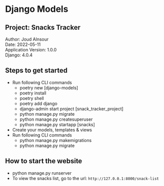 # Django Models
## Project: Snacks Tracker
Author: Joud Alnsour<br>
Date: 2022-05-11<br>
Application Version: 1.0.0<br>
Django: 4.0.4
## Steps to get started
- Run following CLI commands
     - poetry new [django-models]
     - poetry install
     - poetry shell
     - poetry add django
     - django-admin start project [snack_tracker_project]
     - python manage.py migrate
     - python manage.py createsuperuser
     - python manage.py startapp [snacks]
- Create your models, templates & views
- Run following CLI commands
     - python manage.py makemigrations
     - python manage.py migrate
## How to start the website 
- python manage.py runserver
- To view the snacks list, go to the url: `http://127.0.0.1:8000/snack-list`
